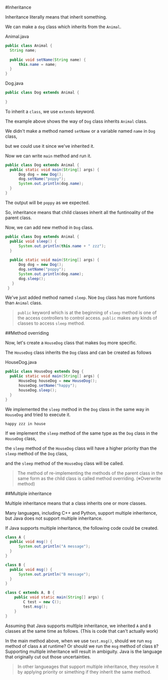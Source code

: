 #Inheritance

Inheritance literally means that inherit something.

We can make a ```dog``` class which inherits from the ```Animal```.

Animal.java
```java
public class Animal {
  String name;
  
  public void setName(String name) {
      this.name = name;
  }
}
```

Dog.java
```java
public class Dog extends Animal {
  
}
```

To inherit a ```class```, we use ```extends``` keyword.

The example above shows the way of ```Dog``` class inherits ```Animal``` class.

We didn't make a method named ```setName``` or a variable named ```name``` in ```Dog``` class,

but we could use it since we've inherited it.

Now we can write ```main``` method and run it.

```java
public class Dog extends Animal {
  public static void main(String[] args) {
      Dog dog = new Dog();
      dog.setName("poppy");
      System.out.println(dog.name);
  }
}
```

The output will be ```poppy``` as we expected.

So, inheritance means that child classes inherit all the funtinoality of the parent class.

Now, we can add new method in ```Dog``` class.

```java
public class Dog extends Animal {
  public void sleep() {
      System.out.println(this.name + " zzz");
  }
  
  public static void main(String[] args) {
      Dog dog = new Dog();
      dog.setName("poppy");
      System.out.println(dog.name);
      dog.sleep();
   }
 }
 ```
 
 We've just added method named ```sleep```. Noe ```Dog``` class has more funtions than ```Animal``` class.
 
 >```public``` keyword which is at the beginning of ```sleep``` method is one of the access controllers to control access.
 >```public``` makes any kinds of classes to access ```sleep``` method.
 
##Method overriding

Now, let's create a ```HouseDog``` class that makes ```Dog``` more specific.

The ```HouseDog``` class inherits the ```Dog``` class and can be created as follows

HouseDog.java
```java
public class HouseDog extends Dog {
  public static void main(String[] args) {
      HouseDog houseDog = new HouseDog();
      houseDog.setName("happy");
      houseDog.sleep();
  }
}
```

We implemented the ```sleep``` method in the ```Dog``` class in the same way in ```HouseDog``` and tried to execute it.

```happy zzz in house```





If we implement the ```sleep``` method of the same type as the ```Dog``` class in the ```HouseDog``` class, 

the ```sleep``` method of the ```HouseDog``` class will have a higher priority than the ```sleep``` method of the ```Dog``` class, 

and the ```sleep``` method of the ```HouseDog``` class will be called.

>The method of re-implementing the methods of the parent class in the same form as the child class is called method overriding. 
>(※Overwrite method)


##Multiple inheritance

Multiple inheritance means that a class inherits one or more classes.

Many languages, including C++ and Python, support multiple inheritence, but Java does not support multiple inheritance.

If Java supports multiple inheritance, the following code could be created.

```java
class A {
  public void msg() {
      System.out.println("A message");
  }
}

class B {
  public void msg() {
      System.out.println("B message");
  }
}

class C extends A, B {
    public void static main(String[] args) {
        C test = new C();
        test.msg();
    }
}
```


Assuming that Java supports multlple inheritance, we inherited ```A``` and ```B``` classes at the same time as follows.
(This is code that can't actually work)

In the main method above, when we use ```test.msg()```, should we run ```msg``` method of class ```A``` at runtime?
Or should we run the ```msg``` method of class ```B```?
Supporting multiple inheritance will result in ambiguity.
Java is the language that originally cut out those uncertainties.

>In other langueages that support multiple inheritance, they resolve it by applying priority or simething if they inherit the same method.
